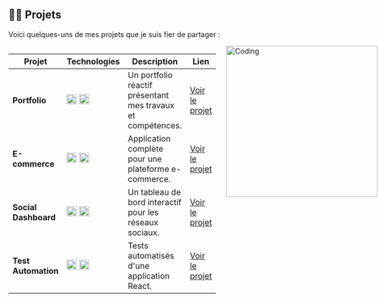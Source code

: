 ## 👨‍💻 Projets

Voici quelques-uns de mes projets que je suis fier de partager :

<div style="display: flex; align-items: flex-start; gap: 20px;">
  <!-- Tableau -->
  <div style="flex: 1;">
    <table>
      <thead>
        <tr>
          <th>Projet</th>
          <th>Technologies</th>
          <th>Description</th>
          <th>Lien</th>
        </tr>
      </thead>
      <tbody>
        <tr>
          <td><b>Portfolio</b></td>
          <td>
            <img src="https://cdn.jsdelivr.net/gh/devicons/devicon/icons/react/react-original.svg" height="20" alt="React logo" />
            <img src="https://cdn.jsdelivr.net/gh/devicons/devicon/icons/javascript/javascript-original.svg" height="20" alt="JavaScript logo" />
          </td>
          <td>Un portfolio réactif présentant mes travaux et compétences.</td>
          <td><a href="https://github.com/tonnom/portfolio">Voir le projet</a></td>
        </tr>
        <tr>
          <td><b>E-commerce</b></td>
          <td>
            <img src="https://cdn.jsdelivr.net/gh/devicons/devicon/icons/nodejs/nodejs-original.svg" height="20" alt="Node.js logo" />
            <img src="https://cdn.jsdelivr.net/gh/devicons/devicon/icons/mongodb/mongodb-original.svg" height="20" alt="MongoDB logo" />
          </td>
          <td>Application complète pour une plateforme e-commerce.</td>
          <td><a href="https://github.com/tonnom/ecommerce">Voir le projet</a></td>
        </tr>
        <tr>
          <td><b>Social Dashboard</b></td>
          <td>
            <img src="https://cdn.jsdelivr.net/gh/devicons/devicon/icons/redux/redux-original.svg" height="20" alt="Redux logo" />
            <img src="https://cdn.jsdelivr.net/gh/devicons/devicon/icons/react/react-original.svg" height="20" alt="React logo" />
          </td>
          <td>Un tableau de bord interactif pour les réseaux sociaux.</td>
          <td><a href="https://github.com/tonnom/social-dashboard">Voir le projet</a></td>
        </tr>
        <tr>
          <td><b>Test Automation</b></td>
          <td>
            <img src="https://cdn.jsdelivr.net/gh/devicons/devicon/icons/jest/jest-plain.svg" height="20" alt="Jest logo" />
            <img src="https://cdn.jsdelivr.net/gh/devicons/devicon/icons/storybook/storybook-original.svg" height="20" alt="Storybook logo" />
          </td>
          <td>Tests automatisés d'une application React.</td>
          <td><a href="https://github.com/tonnom/test-automation">Voir le projet</a></td>
        </tr>
      </tbody>
    </table>
  </div>

  <!-- Image -->
  <div style="flex: 0;">
    <img alt="Coding" width="300" src="https://camo.githubusercontent.com/87af9a9fec730c94fc8b08eb21fa5ef6ab7831a67ba17bf8cc76696f6e4be1ef/68747470733a2f2f63646e2e6472696262626c652e636f6d2f75736572732f313138373833362f73637265656e73686f74732f363533393432392f70726f6772616d65722e676966">
  </div>
</div>
